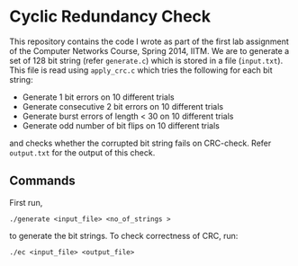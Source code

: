 
Cyclic Redundancy Check
=======================

This repository contains the code I wrote as part of the first lab assignment of the Computer Networks Course, Spring 2014, IITM. We are to generate a set of 128 bit string (refer ```generate.c```) which is stored in a file (```input.txt```). This file is read using ```apply_crc.c``` which tries the following for each bit string:
 
 - Generate 1 bit errors on 10 different trials
 - Generate consecutive 2 bit errors on 10 different trials
 - Generate burst errors of length < 30 on 10 different trials
 - Generate odd number of bit flips on 10 different trials
 
 and checks whether the corrupted bit string fails on CRC-check. Refer ```output.txt``` for the output of this check.
 
 
 Commands
 -
 
 First run,
 
  ```
  ./generate <input_file> <no_of_strings >
```

 to generate the bit strings. To check correctness of CRC, run:
 
   ```
  ./ec <input_file> <output_file>
```
 

 

